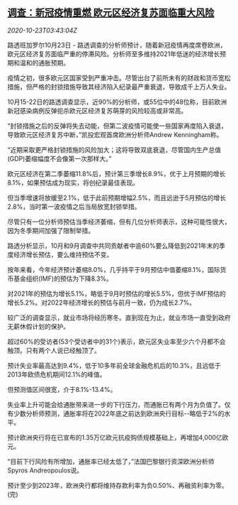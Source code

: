<!--1603425274000-->
[调查：新冠疫情重燃 欧元区经济复苏面临重大风险](https://cn.reuters.com/article/poll-eu-covid-economy-1023-idCNKBS2780DW)
------

<div><i>2020-10-23T03:43:04Z</i></div><p>路透班加罗尔10月23日 - 路透调查的分析师预计，随着新冠疫情再度席卷欧洲，欧元区经济复苏面临严重的停滞风险。分析师至多维持2021年低迷的经济增长预期和温和的通胀预期。</p><p>疫情之初，很多欧元区国家受到严重冲击。尽管出台了前所未有的财政和货币宽松措施，但严格的封锁措施导致其经济陷入纪录最严重衰退，导致成千上万人失业。</p><p>10月15-22日的路透调查显示，近90%的分析师，或55位中的48位称，目前欧洲新冠感染病例反弹扼杀欧元区经济复苏萌芽的风险较高或非常高。</p><p>“封锁措施之后的反弹将失去动能，但第二波疫情可能使一些国家再度陷入衰退，导致欧元区经济复苏中断，”凯投宏观首席欧洲分析师Andrew Kenningham称。</p><p>“近期采取更严格封锁措施的风险加大；这将导致双底衰退，尽管国内生产总值(GDP)萎缩幅度不会像第一次那样大。”</p><p>欧元区经济在第二季萎缩11.8%后，预计第三季增长8.9%，优于上月预期的增长8.1%，如果预估成为现实，将创纪录最佳表现。</p><p>但当季增速将放缓至2.1%，低于此前预期增幅2.5%，而且远逊于5月预估的增长2.8%，当时第一波疫情之后当局放宽封锁举措。</p><p>尽管只有一位分析师预估当季经济萎缩，但有几位分析师表示，这种可能性很大，因为冬季期间加强了限制举措。</p><p>路透分析显示，10月和9月调查中共同贡献者中逾60%要么降低到2021年末的季度经济增长预估，要么维持预估不变。</p><p>按年来看，今年经济预计萎缩8.0%，几乎持平于9月预估中值萎缩8.1%，国际货币基金组织(IMF)的预估为下降8.3%。</p><p>对2021年的预估为增长5.1%，略低于9月时预估的增长5.5%，但优于IMF预估的增长5.2%。对2022年经济增长的预估与前月一致，仍为成长2.7%。</p><p>较广泛的调查显示，就业市场将经历寒冬。直到现在为止，就业市场一直受到政府无薪休假计划的保护。</p><p>超过60%的受访者(53个受访者中的31个)表示，欧元区失业率至少六个月都不会触顶。只有两个人说已经触顶了。</p><p>预计失业率最高达到9.4%，低于10多年前全球金融危机后的10.3%，且远低于2013年欧债危机期间12.1%的峰值。</p><p>但预测值区间很宽，介于8.1%-13.4%。</p><p>失业率上升可能会给通胀带来进一步的下行压力，而通胀已有两个月为负值了。仅有少数分析师预测，通胀率将在2022年底之前达到欧洲央行目标--略低于2%的水平。</p><p>预计欧洲央行将在已宣布的1.35万亿欧元抗疫购债规模基础上，再增加4,000亿欧元。</p><p>“目前下行风险有所增加，通胀率已经太低了，”法国巴黎银行资深欧洲分析师Spyros Andreopoulos说。</p><p>预计至少到2023年，欧洲央行都将维持存款利率为负0.50%、再融资利率为零。(完)</p>
